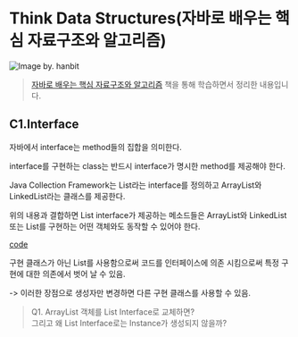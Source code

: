 Think Data Structures(자바로 배우는 핵심 자료구조와 알고리즘)
===
![Image by. hanbit](http://www.hanbit.co.kr/data/books/B1619666323_l.jpg)

> [자바로 배우는 핵심 자료구조와 알고리즘](http://www.hanbit.co.kr/store/books/look.php?p_code=B1619666323) 책을 통해 학습하면서 정리한 내용입니다.

C1.Interface
---

자바에서 interface는 method들의 집합을 의미한다.  

interface를 구현하는 class는 반드시 interface가 명시한 method를 제공해야 한다.

Java Collection Framework는 List라는 interface를 정의하고 ArrayList와 LinkedList라는 클래스를 제공한다. 

위의 내용과 결합하면 List interface가 제공하는 메소드들은 ArrayList와 LinkedList 또는 List를 구현하는 어떤 객체와도 동작할 수 있어야 한다.

[code](/src/chapter1/ListClinetExample.java)

구현 클래스가 아닌 List를 사용함으로써 코드를 인터페이스에 의존 시킴으로써 특정 구현에 대한 의존에서 벗어 날 수 있음.  

-> 이러한 장점으로 생성자만 변경하면 다른 구현 클래스를 사용할 수 있음.  


>Q1. ArrayList 객체를 List Interface로 교체하면?  
그리고 왜 List Interface로는 Instance가 생성되지 않을까?

